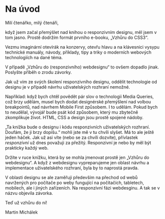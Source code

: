# Na úvod

Milí čtenářko, milý čtenáři,

když jsem začal přemýšlet nad knihou o responzivním designu, měl jsem v tom jasno. Prostě dodržím formát prvního e-booku, „Vzhůru do CSS3“. 

Vezmu imaginární otevírák na konzervy, otevřu hlavu a na klávesnici vysypu technické manuály, návody, příklady, tipy a triky o moderních webových technologiích na dané téma.

V případě „Vzhůru do (responzivního) webdesignu“ to ovšem dopadlo jinak. Poslyšte příběh o zrodu závorky.

Jak už vím ze svých školení responzivního designu, oddělit technologie od designu je v případě návrhu uživatelských rozhraní nemožné.

Například: když bych chtěl povědět pár slov o technologii Media Queries, což brzy udělám, musel bych dodat designérské přemýšlení nad volbou breakpointů, nad návrhem Mobile First způsobem. I to udělám. Pokud bych to neudělal, vývojář bude psát kód způsobem, který mu zbytečně zkomplikuje život. HTML, CSS a design jsou prostě spojené nádoby. 

„Ta knížka bude o designu i kódu responzivních uživatelských rozhraní. Doufám, že ji brzy dopíšu.“ mohli jste mě v tu chvíli slyšet. Má to ale ještě jeden háček. Jak už asi víte (nebo se za chvíli dozvíte), přívlastek *responzivní* už dnes považuji za přežitý. Responzivní je nebo by měl být prakticky každý web.

Držíte v ruce knížku, která by se mohla jmenovat prostě jen „Vzhůru do webdesignu“. A když z webdesignu vypreparujeme jen oblast návrhu a implementace uživatelského rozhraní, byla by to naprostá pravda. 

V oblasti designu se ale zaměřuji především na přechod od webů navržených pro počítače po weby fungující na počítačích, tabletech, mobilech, ale i jiných zařízeních. Na responzivní fázi webdesginu. A tak se v názvu objevila závorka.

Teď už vzhůru do ní!

Martin Michálek

